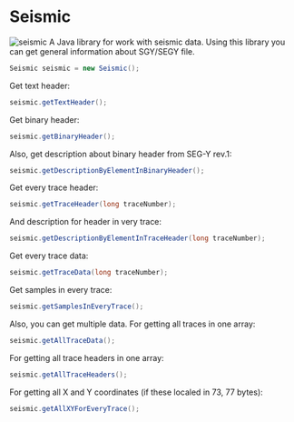 # Seismic

![seismic](https://files.mastodon.social/accounts/headers/000/881/048/original/294e318d42a6133a.png)
A Java library for work with seismic data. Using this library you can get general information about SGY/SEGY file.

```java
Seismic seismic = new Seismic();
```

Get text header:
```java
seismic.getTextHeader();
```

Get binary header:
```java
seismic.getBinaryHeader();
```

Also, get description about binary header from SEG-Y rev.1:
```java
seismic.getDescriptionByElementInBinaryHeader();
```

Get every trace header:
```java
seismic.getTraceHeader(long traceNumber);
```

And description for header in very trace:
```java
seismic.getDescriptionByElementInTraceHeader(long traceNumber);
```

Get every trace data:
```java
seismic.getTraceData(long traceNumber);
```

Get samples in every trace:
```java
seismic.getSamplesInEveryTrace();
```

Also, you can get multiple data. For getting all traces in one array:

```java
seismic.getAllTraceData();
```

For getting all trace headers in one array:

```java
seismic.getAllTraceHeaders();
```

For getting all X and Y coordinates (if these localed in 73, 77 bytes):

```java
seismic.getAllXYForEveryTrace();
``` 